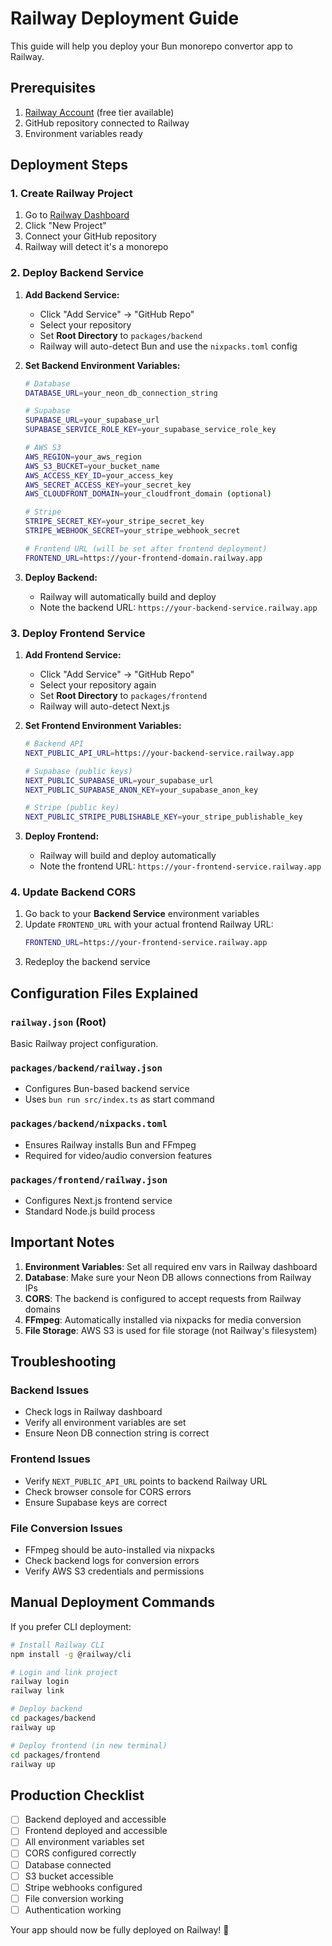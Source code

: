 # Railway Deployment Guide

This guide will help you deploy your Bun monorepo convertor app to Railway.

## Prerequisites

1. [Railway Account](https://railway.app) (free tier available)
2. GitHub repository connected to Railway
3. Environment variables ready

## Deployment Steps

### 1. Create Railway Project

1. Go to [Railway Dashboard](https://railway.app/dashboard)
2. Click "New Project"
3. Connect your GitHub repository
4. Railway will detect it's a monorepo

### 2. Deploy Backend Service

1. **Add Backend Service:**

   - Click "Add Service" → "GitHub Repo"
   - Select your repository
   - Set **Root Directory** to `packages/backend`
   - Railway will auto-detect Bun and use the `nixpacks.toml` config

2. **Set Backend Environment Variables:**

   ```bash
   # Database
   DATABASE_URL=your_neon_db_connection_string

   # Supabase
   SUPABASE_URL=your_supabase_url
   SUPABASE_SERVICE_ROLE_KEY=your_supabase_service_role_key

   # AWS S3
   AWS_REGION=your_aws_region
   AWS_S3_BUCKET=your_bucket_name
   AWS_ACCESS_KEY_ID=your_access_key
   AWS_SECRET_ACCESS_KEY=your_secret_key
   AWS_CLOUDFRONT_DOMAIN=your_cloudfront_domain (optional)

   # Stripe
   STRIPE_SECRET_KEY=your_stripe_secret_key
   STRIPE_WEBHOOK_SECRET=your_stripe_webhook_secret

   # Frontend URL (will be set after frontend deployment)
   FRONTEND_URL=https://your-frontend-domain.railway.app
   ```

3. **Deploy Backend:**
   - Railway will automatically build and deploy
   - Note the backend URL: `https://your-backend-service.railway.app`

### 3. Deploy Frontend Service

1. **Add Frontend Service:**

   - Click "Add Service" → "GitHub Repo"
   - Select your repository again
   - Set **Root Directory** to `packages/frontend`
   - Railway will auto-detect Next.js

2. **Set Frontend Environment Variables:**

   ```bash
   # Backend API
   NEXT_PUBLIC_API_URL=https://your-backend-service.railway.app

   # Supabase (public keys)
   NEXT_PUBLIC_SUPABASE_URL=your_supabase_url
   NEXT_PUBLIC_SUPABASE_ANON_KEY=your_supabase_anon_key

   # Stripe (public key)
   NEXT_PUBLIC_STRIPE_PUBLISHABLE_KEY=your_stripe_publishable_key
   ```

3. **Deploy Frontend:**
   - Railway will build and deploy automatically
   - Note the frontend URL: `https://your-frontend-service.railway.app`

### 4. Update Backend CORS

1. Go back to your **Backend Service** environment variables
2. Update `FRONTEND_URL` with your actual frontend Railway URL:
   ```bash
   FRONTEND_URL=https://your-frontend-service.railway.app
   ```
3. Redeploy the backend service

## Configuration Files Explained

### `railway.json` (Root)

Basic Railway project configuration.

### `packages/backend/railway.json`

- Configures Bun-based backend service
- Uses `bun run src/index.ts` as start command

### `packages/backend/nixpacks.toml`

- Ensures Railway installs Bun and FFmpeg
- Required for video/audio conversion features

### `packages/frontend/railway.json`

- Configures Next.js frontend service
- Standard Node.js build process

## Important Notes

1. **Environment Variables**: Set all required env vars in Railway dashboard
2. **Database**: Make sure your Neon DB allows connections from Railway IPs
3. **CORS**: The backend is configured to accept requests from Railway domains
4. **FFmpeg**: Automatically installed via nixpacks for media conversion
5. **File Storage**: AWS S3 is used for file storage (not Railway's filesystem)

## Troubleshooting

### Backend Issues

- Check logs in Railway dashboard
- Verify all environment variables are set
- Ensure Neon DB connection string is correct

### Frontend Issues

- Verify `NEXT_PUBLIC_API_URL` points to backend Railway URL
- Check browser console for CORS errors
- Ensure Supabase keys are correct

### File Conversion Issues

- FFmpeg should be auto-installed via nixpacks
- Check backend logs for conversion errors
- Verify AWS S3 credentials and permissions

## Manual Deployment Commands

If you prefer CLI deployment:

```bash
# Install Railway CLI
npm install -g @railway/cli

# Login and link project
railway login
railway link

# Deploy backend
cd packages/backend
railway up

# Deploy frontend (in new terminal)
cd packages/frontend
railway up
```

## Production Checklist

- [ ] Backend deployed and accessible
- [ ] Frontend deployed and accessible
- [ ] All environment variables set
- [ ] CORS configured correctly
- [ ] Database connected
- [ ] S3 bucket accessible
- [ ] Stripe webhooks configured
- [ ] File conversion working
- [ ] Authentication working

Your app should now be fully deployed on Railway! 🚀
